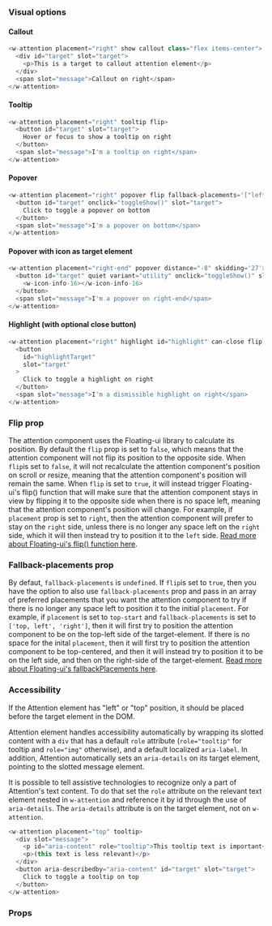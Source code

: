 ### Visual options

#### Callout

```js
<w-attention placement="right" show callout class="flex items-center">
  <div id="target" slot="target">
    <p>This is a target to callout attention element</p>
  </div>
  <span slot="message">Callout on right</span>
</w-attention>
```

#### Tooltip

```js
<w-attention placement="right" tooltip flip>
  <button id="target" slot="target">
    Hover or focus to show a tooltip on right
  </button>
  <span slot="message">I'm a tooltip on right</span>
</w-attention>
```

#### Popover

```js
<w-attention placement="right" popover flip fallback-placements='["left", "bottom", "top"]'>
  <button id="target" onclick="toggleShow()" slot="target">
    Click to toggle a popover on bottom
  </button>
  <span slot="message">I'm a popover on bottom</span>
</w-attention>
```

#### Popover with icon as target element

```js
<w-attention placement="right-end" popover distance="-8" skidding='27'>
  <button id="target" quiet variant="utility" onclick="toggleShow()" slot="target">
    <w-icon-info-16></w-icon-info-16>
  </button>
  <span slot="message">I'm a popover on right-end</span>
</w-attention>
```

#### Highlight (with optional close button)

```js
<w-attention placement="right" highlight id="highlight" can-close flip fallback-placements='["top"]'>
  <button
    id="highlightTarget"
    slot="target"
  >
    Click to toggle a highlight on right
  </button>
  <span slot="message">I'm a dismissible highlight on right</span>
</w-attention>
```
### Flip prop
The attention component uses the Floating-ui library to calculate its position. By default the `flip` prop is set to `false`, which means that the attention component will not flip its position to the opposite side. When `flip`is set to `false`, it will not recalculate the attention component's position on scroll or resize, meaning that the attention component's position will remain the same. When `flip` is set to `true`, it will instead trigger Floating-ui's flip() function that will make sure that the attention component stays in view by flipping it to the opposite side when there is no space left, meaning that the attention component's position will change. For example, if `placement` prop is set to `right`, then the attention component will prefer to stay on the `right` side, unless there is no longer any space left on the `right` side, which it will then instead try to position it to the `left` side. <a target="_blank" href="https://floating-ui.com/docs/flip#fallbackplacements">Read more about Floating-ui's flip() function here</a>.

### Fallback-placements prop
By defaut, `fallback-placements` is `undefined`. If `flip`is set to `true`, then you have the option to also use `fallback-placements` prop and pass in an array of preferred placements that you want the attention component to try if there is no longer any space left to position it to the initial `placement`. For example, if `placement` is set to `top-start` and `fallback-placements` is set to `['top, left', 'right']`, then it will first try to position the attention component to be on the top-left side of the target-element. If there is no space for the inital `placement`, then it will first try to position the attention component to be top-centered, and then it will instead try to position it to be on the left side, and then on the right-side of the target-element. <a target="_blank" href="https://floating-ui.com/docs/flip#fallbackplacements">Read more about Floating-ui's fallbackPlacements here</a>.

### Accessibility
If the Attention element has "left" or "top" position, it should be placed before the target element in the DOM.

Attention element handles accessibility automatically by wrapping its slotted content with a `div` that has a default `role` attribute (`role="tooltip"` for tooltip and `role="img"` otherwise), and a default localized `aria-label`. In addition, Attention automatically sets an `aria-details` on its target element, pointing to the slotted message element.

It is possible to tell assistive technologies to recognize only a part of Attention's text content. To do that set the `role` attribute on the relevant text element nested in `w-attention` and reference it by id through the use of `aria-details`. The `aria-details` attribute is on the target element, not on `w-attention`.

```js
<w-attention placement="top" tooltip>
  <div slot="message">
    <p id="aria-content" role="tooltip">This tooltip text is important</p>
    <p>(this text is less relevant)</p>
  </div>
  <button aria-describedby="aria-content" id="target" slot="target">
    Click to toggle a tooltip on top
  </button>
</w-attention>
```

### Props

<api-table type="elements" component="Attention" />
